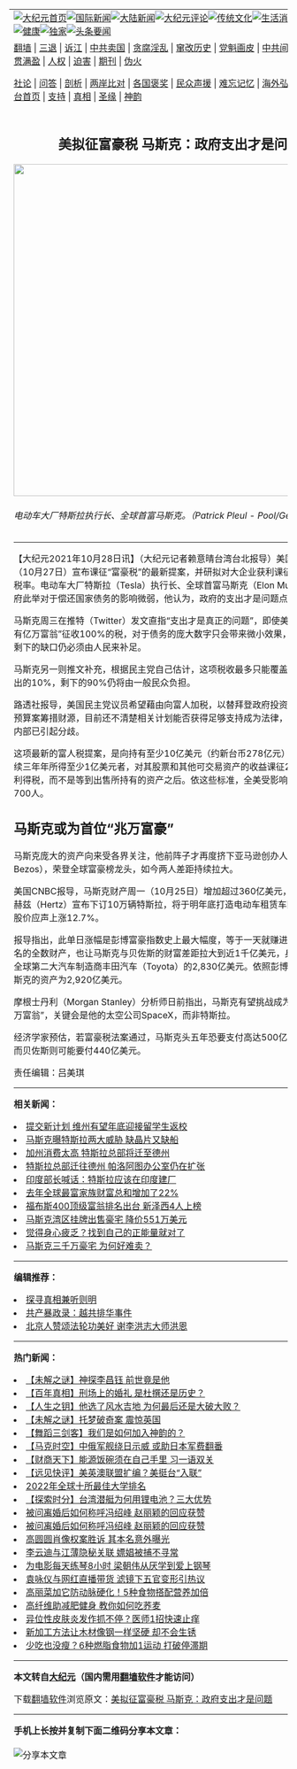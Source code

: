 <a name="1" id="1" target="_blank"></a><span id="1"></span>
<table align=center border="0"><tr><td colspan="2" VALIGN=TOP><a href="https://github.com/cfjqfm3646/djy/blob/master/gb/nf1351518.md#1"><img src="https://raw.githubusercontent.com/cfjqfm3646/www/master/t/djy/1.jpg" title="大纪元首页" alt="大纪元首页"></a><a href="https://github.com/cfjqfm3646/djy/blob/master/gb/n24hr.md#1"><img src="https://raw.githubusercontent.com/cfjqfm3646/www/master/t/djy/3.jpg" title="国际新闻" alt="国际新闻"></a><a href="https://github.com/cfjqfm3646/djy/blob/master/gb/nsc413.md#1"><img src="https://raw.githubusercontent.com/cfjqfm3646/www/master/t/djy/4.jpg" title="大陆新闻" alt="大陆新闻"></a><a href="https://github.com/cfjqfm3646/djy/blob/master/gb/news392.md#1"><img src="https://raw.githubusercontent.com/cfjqfm3646/www/master/t/djy/5.jpg" title="大纪元评论" alt="大纪元评论"></a><a href="https://github.com/cfjqfm3646/djy/blob/master/gb/news2007.md#1"><img src="https://raw.githubusercontent.com/cfjqfm3646/www/master/t/djy/6.jpg" title="传统文化" alt="传统文化"></a><a href="https://github.com/cfjqfm3646/djy/blob/master/gb/news2008.md#1"><img src="https://raw.githubusercontent.com/cfjqfm3646/www/master/t/djy/7.jpg" title="生活消费" alt="生活消费"></a><a href="https://github.com/cfjqfm3646/djy/blob/master/gb/ncyule.md#1"><img src="https://raw.githubusercontent.com/cfjqfm3646/www/master/t/djy/8.jpg" title="娱乐休闲" alt="娱乐休闲"></a><a href="https://github.com/cfjqfm3646/djy/blob/master/gb/nsc1002.md#1"><img src="https://raw.githubusercontent.com/cfjqfm3646/www/master/t/djy/9.jpg" title="健康" alt="健康"></a><a href="https://github.com/cfjqfm3646/djy/blob/master/gb/nf6092.md#1"><img src="https://raw.githubusercontent.com/cfjqfm3646/www/master/t/djy/10a.jpg" title="独家" alt="独家"></a><a href="https://github.com/cfjqfm3646/djy/blob/master/gb/nf4514.md#1"><img src="https://raw.githubusercontent.com/cfjqfm3646/www/master/t/djy/12a.jpg" title="头条要闻" alt="头条要闻"></a></td></tr>
<tr><td colspan="2" VALIGN=TOP><a target="_blank" href="https://github.com/cfjqfm3646/www/blob/master/README.md?zsrh#1">翻墙</a> | <a target="_blank" href="https://github.com/cfjqfm3646/djy/blob/master/gb/nf5657.md#1">三退</a> | <a target="_blank" href="https://github.com/cfjqfm3646/djy/blob/master/gb/nf6124.md#1">诉江</a> | <a target="_blank" href="https://github.com/cfjqfm3646/djy/blob/master/gb/nf1176117.md#1">中共卖国</a> | <a target="_blank" href="https://github.com/cfjqfm3646/djy/blob/master/gb/nf5773.md#1">贪腐淫乱</a> | <a target="_blank" href="https://github.com/cfjqfm3646/djy/blob/master/gb/nf1176115.md#1">窜改历史</a> | <a target="_blank" href="https://github.com/cfjqfm3646/djy/blob/master/gb/nf1176107.md#1">党魁画皮</a> | <a target="_blank" href="https://github.com/cfjqfm3646/djy/blob/master/gb/nf1320400.md#1">中共间谍</a> | <a target="_blank" href="https://github.com/cfjqfm3646/djy/blob/master/gb/nf1176114.md#1">破坏传统</a> | <a target="_blank" href="https://github.com/cfjqfm3646/ntdtv/blob/master/gb/prog447_1.md#1">恶贯满盈</a> | <a target="_blank" href="https://github.com/cfjqfm3646/djy/blob/master/gb/ncid278.md#1">人权</a> | <a target="_blank" href="https://github.com/cfjqfm3646/djy/blob/master/gb/nf1176111.md#1">迫害</a> | <a target="_blank" href="https://gitlab.com/szzdlab/mh-qikan/blob/master/README.md#1">期刊</a> | <a target="_blank" href="https://github.com/cfjqfm3646/djy/blob/master/gb/nf5562.md#1">伪火</a></p><p><a target="_blank" href="https://github.com/cfjqfm3646/djy/blob/master/gb/9p.md#1">社论</a> | <a target="_blank" href="https://github.com/cfjqfm3646/djy/blob/master/gb/nf4378.md#1">问答</a> | <a target="_blank" href="https://github.com/cfjqfm3646/djy/blob/master/gb/nf5792.md#1">剖析</a> | <a target="_blank" href="https://github.com/cfjqfm3646/djy/blob/master/gb/nf5735.md#1">两岸比对</a> | <a target="_blank" href="https://github.com/cfjqfm3646/djy/blob/master/gb/nf6119.md#1">各国褒奖</a> | <a target="_blank" href="https://github.com/cfjqfm3646/djy/blob/master/gb/nf6120.md#1">民众声援</a> | <a target="_blank" href="https://github.com/cfjqfm3646/djy/blob/master/gb/nf1188594.md#1">难忘记忆</a> | <a target="_blank" href="https://github.com/cfjqfm3646/djy/blob/master/gb/nf3180.md#1">海外弘传</a> | <a target="_blank" href="https://github.com/cfjqfm3646/djy/blob/master/gb/nf5410.md#1">万人上访</a> | <a target="_blank" href="https://github.com/cfjqfm3646/www/blob/master/README.md?zsrh#1">平台首页</a> | <a target="_blank" href="https://github.com/cfjqfm3646/djy/blob/master/gb/nf4386.md#1">支持</a> | <a target="_blank" href="https://github.com/cfjqfm3646/djy/blob/master/gb/nf4389.md#1">真相</a> | <a target="_blank" href="https://github.com/cfjqfm3646/djy/blob/master/gb/nf5790.md#1">圣缘</a> | <a target="_blank" href="https://github.com/cfjqfm3646/djy/blob/master/gb/nf4786.md#1">神韵</a></td></tr>
<tr><td VALIGN=TOP width="626"><h2 align=center>美拟征富豪税 马斯克：政府支出才是问题</h2>
<img width="600" src="https://i.epochtimes.com/assets/uploads/2021/10/id13336136-524519-600x400.jpg" />
<h6>电动车大厂特斯拉执行长、全球首富马斯克。（Patrick Pleul - Pool/Getty Images）
</h6>
<hr>
<p>【大纪元2021年10月28日讯】（大纪元记者赖意晴台湾台北报导）美国参议院周三（10月27日）宣布课征“富豪税”的最新提案，并研拟对大企业获利课征最低15%的税率。电动车大厂<ahref="https://github.com/cfjqfm3646/djy/blob/master/gb/tag/%E7%89%B9%E6%96%AF%E6%8B%89.md#1">特斯拉</a>（Tesla）执行长、全球首富<ahref="https://github.com/cfjqfm3646/djy/blob/master/gb/tag/%E9%A9%AC%E6%96%AF%E5%85%8B.md#1">马斯克</a>（Elon Musk）表示，政府此举对于偿还国家债务的影响微弱，他认为，政府的支出才是问题点。</p>
<p><ahref="https://github.com/cfjqfm3646/djy/blob/master/gb/tag/%E9%A9%AC%E6%96%AF%E5%85%8B.md#1">马斯克</a>周三在推特（Twitter）发文直指“支出才是真正的问题”，即使美国当局对“所有<ahref="https://github.com/cfjqfm3646/djy/blob/master/gb/tag/%E4%BA%BF%E4%B8%87%E5%AF%8C%E7%BF%81.md#1">亿万富翁</a>”征收100%的税，对于债务的庞大数字只会带来微小效果，所以很明显，剩下的缺口仍必须由人民来补足。</p>
<p>马斯克另一则推文补充，根据民主党自己估计，这项税收最多只能覆盖3.5兆美元支出的10%，剩下的90%仍将由一般民众负担。</p>
<p>路透社报导，美国民主党议员希望藉由向富人加税，以替拜登政府投资社会和气候的预算案筹措财源，目前还不清楚相关计划能否获得足够支持成为法律，不过在民主党内部已引起分歧。</p>
<p>这项最新的富人税提案，是向持有至少10亿美元（约新台币278亿元）资产者，或连续三年年所得至少1亿美元者，对其股票和其他可交易资产的收益课征23.8%的资本利得税，而不是等到出售所持有的资产之后。依这些标准，全美受影响的富豪约为700人。</p>
<h2>马斯克或为首位“兆万富豪”</h2>
<p>马斯克庞大的资产向来受各界关注，他前阵子才再度挤下亚马逊创办人贝佐斯（Jeff Bezos），荣登全球富豪榜龙头，如今两人差距持续拉大。</p>
<p>美国CNBC报导，马斯克财产周一（10月25日）增加超过360亿美元，原因是租车商赫兹（Hertz）宣布下订10万辆<ahref="https://github.com/cfjqfm3646/djy/blob/master/gb/tag/%E7%89%B9%E6%96%AF%E6%8B%89.md#1">特斯拉</a>，将于明年底打造电动车租赁车队，特斯拉的股价应声上涨12.7%。</p>
<p>报导指出，此单日涨幅是彭博富豪指数史上最大幅度，等于一天就赚进约富豪榜第34名的全数财产，也让马斯克与贝佐斯的财富差距拉大到近1千亿美元，身价更超越了全球第二大汽车制造商丰田汽车（Toyota）的2,830亿美元。依照彭博最新统计，马斯克的资产为2,920亿美元。</p>
<p>摩根士丹利（Morgan Stanley）分析师日前指出，马斯克有望挑战成为史上首位“兆万富翁”，关键会是他的太空公司SpaceX，而非特斯拉。</p>
<p>经济学家预估，若富豪税法案通过，马斯克头五年恐要支付高达500亿美元的税金，而贝佐斯则可能要付440亿美元。</p>
<p>责任编辑：吕美琪</p>

<hr>


<strong>相关新闻：</strong>
<li><a href="https://github.com/cfjqfm3646/djy/blob/master/gb/21/10/8/n13289394.md#1">提交新计划 维州有望年底迎接留学生返校</a></li>
<li><a href="https://github.com/cfjqfm3646/djy/blob/master/gb/21/10/8/n13290598.md#1">马斯克曝特斯拉两大威胁 缺晶片又缺船</a></li>
<li><a href="https://github.com/cfjqfm3646/djy/blob/master/gb/21/10/8/n13291005.md#1">加州消费太高 特斯拉总部将迁至德州</a></li>
<li><a href="https://github.com/cfjqfm3646/djy/blob/master/gb/21/10/9/n13292190.md#1">特斯拉总部迁往德州 帕洛阿图办公室仍在扩张</a></li>
<li><a href="https://github.com/cfjqfm3646/djy/blob/master/gb/21/10/10/n13294819.md#1">印度部长喊话：特斯拉应该在印度建厂</a></li>
<li><a href="https://github.com/cfjqfm3646/djy/blob/master/gb/21/10/11/n13297026.md#1">去年全球最富家族财富总和增加了22%</a></li>
<li><a href="https://github.com/cfjqfm3646/djy/blob/master/gb/21/10/14/n13305359.md#1">福布斯400顶级富翁排名出台 新泽西4人上榜</a></li>
<li><a href="https://github.com/cfjqfm3646/djy/blob/master/gb/21/10/15/n13305866.md#1">马斯克湾区挂牌出售豪宅 降价551万美元</a></li>
<li><a href="https://github.com/cfjqfm3646/djy/blob/master/gb/21/10/22/n13323047.md#1">觉得身心疲乏？找到自己的正能量就对了</a></li>
<li><a href="https://github.com/cfjqfm3646/djy/blob/master/gb/21/10/25/n13327347.md#1">马斯克三千万豪宅 为何好难卖？</a></li>
<hr>


<strong>编辑推荐：</strong>
<li><a href="https://github.com/upjkzu3674/djy/blob/master/gb/11/6/17/n3289382.md?dfh#1" target="_blank">探寻真相兼听则明</a></li><li><a href="https://github.com/tsiac2612/djy/blob/master/gb/19/5/1/n11226848.md#1" target="_blank">共产暴政录：越共排华事件</a></li><li><a href="https://github.com/tsiac2612/djy/blob/master/gb/19/1/30/n11013193.md#1" target="_blank">北京人赞颂法轮功美好 谢李洪志大师洪恩</a></li>
<hr>

<strong>热门新闻：</strong>
<li><a href="https://github.com/cfjqfm3646/djy/blob/master/gb/21/10/22/n13323324.md#1">【未解之谜】神探李昌钰 前世竟是他</a></li>
<li><a href="https://github.com/cfjqfm3646/djy/blob/master/gb/21/10/21/n13321059.md#1">【百年真相】刑场上的婚礼 是杜撰还是历史？</a></li>
<li><a href="https://github.com/cfjqfm3646/djy/blob/master/gb/21/10/17/n13310077.md#1">【人生之钥】他选了风水吉地 为何最后还是大破大败？</a></li>
<li><a href="https://github.com/cfjqfm3646/djy/blob/master/gb/21/10/21/n13320995.md#1">【未解之谜】托梦破奇案 震惊英国</a></li>
<li><a href="https://github.com/cfjqfm3646/djy/blob/master/gb/21/10/24/n13325390.md#1">【舞蹈三剑客】我们是如何加入神韵的？</a></li>
<li><a href="https://github.com/cfjqfm3646/djy/blob/master/gb/21/10/28/n13336016.md#1">【马克时空】中俄军舰绕日示威 或助日本军费翻番</a></li>
<li><a href="https://github.com/cfjqfm3646/djy/blob/master/gb/21/10/27/n13333891.md#1">【财商天下】能源饭碗须在自己手里 习一语双关</a></li>
<li><a href="https://github.com/cfjqfm3646/djy/blob/master/gb/21/10/27/n13334309.md#1">【远见快评】美英澳联盟扩编？美挺台“入联”</a></li>
<li><a href="https://github.com/cfjqfm3646/djy/blob/master/gb/21/10/26/n13331373.md#1">2022年全球十所最佳大学排名</a></li>
<li><a href="https://github.com/cfjqfm3646/djy/blob/master/gb/21/10/25/n13329347.md#1">【探索时分】台湾潜艇为何用锂电池？三大优势</a></li>
<li><a href="https://github.com/cfjqfm3646/djy/blob/master/gb/21/10/26/n13329526.md#1">被问离婚后如何称呼冯绍峰 赵丽颖的回应获赞</a></li>
<li><a href="https://github.com/cfjqfm3646/djy/blob/master/gb/21/10/26/n13329526.md#1">被问离婚后如何称呼冯绍峰 赵丽颖的回应获赞</a></li>
<li><a href="https://github.com/cfjqfm3646/djy/blob/master/gb/21/10/25/n13329125.md#1">高圆圆肖像权案胜诉 其本名意外曝光</a></li>
<li><a href="https://github.com/cfjqfm3646/djy/blob/master/gb/21/10/26/n13331051.md#1">李云迪与江薄隐秘关联 嫖娼被捕不寻常</a></li>
<li><a href="https://github.com/cfjqfm3646/djy/blob/master/gb/21/10/26/n13331670.md#1">为电影每天练琴8小时 梁朝伟从厌学到爱上钢琴</a></li>
<li><a href="https://github.com/cfjqfm3646/djy/blob/master/gb/21/10/27/n13334361.md#1">袁咏仪与网红直播带货 滤镜下五官变形引热议</a></li>
<li><a href="https://github.com/cfjqfm3646/djy/blob/master/gb/21/10/25/n13327239.md#1">高丽菜加它防动脉硬化！5种食物搭配营养加倍</a></li>
<li><a href="https://github.com/cfjqfm3646/djy/blob/master/gb/21/10/25/n13328431.md#1">高纤维助减肥健身 教你如何吃荞麦</a></li>
<li><a href="https://github.com/cfjqfm3646/djy/blob/master/gb/21/10/26/n13331237.md#1">异位性皮肤炎发作抓不停？医师1招快速止痒</a></li>
<li><a href="https://github.com/cfjqfm3646/djy/blob/master/gb/21/10/27/n13332712.md#1">新加工方法让木材像钢一样坚硬 却不会生锈</a></li>
<li><a href="https://github.com/cfjqfm3646/djy/blob/master/gb/21/10/25/n13327820.md#1">少吃也没瘦？6种燃脂食物加1运动 打破停滞期</a></li>
<hr>

<strong>本文转自<a href="https://www.epochtimes.com">大纪元</a>（国内需用<a href="https://github.com/cfjqfm3646/www/blob/master/README.md#8">翻墙软件</a>才能访问）</strong><p>下载<a href="https://github.com/cfjqfm3646/www/blob/master/README.md#8">翻墙软件</a>浏览原文：<a href="https://www.epochtimes.com/gb/21/10/28/n13336134.htm">美拟征富豪税 马斯克：政府支出才是问题</a></p><hr>

<strong>手机上长按并复制下面二维码分享本文章：</strong><br><br><img src="https://chart.apis.google.com/chart?cht=qr&chs=240x240&choe=UTF-8&chld=M|2&chl=https://github.com/cfjqfm3646/djy/blob/master/gb/21/10/28/n13336134.md%231" title="分享本文章"></td><td VALIGN=TOP><a href="https://github.com/cfjqfm3646/djy/blob/master/gb/16/1/21/n4622075.md?dfh#1" target="_blank"><img src="https://raw.githubusercontent.com/cfjqfm3646/djy/master/gb/300/wei-f1.jpg" title="中共的伪火骗局"  alt="中共的伪火骗局"></a><br><a href="https://github.com/cfjqfm3646/www/blob/master/README.md?dfh#9" target="_blank"><img src="https://raw.githubusercontent.com/cfjqfm3646/djy/master/gb/300/yong-h.jpg" title="永恒的见证"  alt="永恒的见证"></a><br><a href="https://github.com/cfjqfm3646/djy/blob/master/gb/13/9/29/n3974789.md?dfh#1" target="_blank"><img src="https://raw.githubusercontent.com/cfjqfm3646/djy/master/gb/300/shang-lnz.jpg" title="善良女子被中共投男牢"  alt="善良女子被中共投男牢"></a><br><a href="https://github.com/cfjqfm3646/djy/blob/master/gb/16/3/16/n4663449.md?dfh#1" target="_blank"><img src="https://raw.githubusercontent.com/cfjqfm3646/djy/master/gb/300/huo-z3.jpg" title="警卫目击活摘器官"  alt="警卫目击活摘器官"></a><br><a href="https://github.com/cfjqfm3646/djy/blob/master/gb/16/8/7/n8177641.md?dfh#1" target="_blank"><img src="https://raw.githubusercontent.com/cfjqfm3646/djy/master/gb/300/huo-z4.jpg" title="证人描述活摘恐怖"  alt="证人描述活摘恐怖"></a><br><a href="https://github.com/cfjqfm3646/djy/blob/master/gb/10/4/19/n2881569.md?dfh#1" target="_blank"><img src="https://raw.githubusercontent.com/cfjqfm3646/djy/master/gb/300/huo-z1.jpg" title="揭开活摘器官黑幕"  alt="揭开活摘器官黑幕"></a><br><a href="https://github.com/cfjqfm3646/djy/blob/master/gb/10/11/7/n3077476.md?dfh#1" target="_blank"><img src="https://raw.githubusercontent.com/cfjqfm3646/djy/master/gb/300/ma-ks.jpg" title="马克思的成魔之路"  alt="马克思的成魔之路"></a><br><a href="https://github.com/cfjqfm3646/djy/blob/master/gb/14/6/9/n4173977.md?dfh#1" target="_blank"><img src="https://raw.githubusercontent.com/cfjqfm3646/djy/master/gb/300/chang-zs.jpg" title="藏字石 蕴天机"  alt="藏字石 蕴天机"></a><br><a href="https://github.com/cfjqfm3646/djy/blob/master/gb/18/5/10/n10381511.md?dfh#1" target="_blank"><img src="https://raw.githubusercontent.com/cfjqfm3646/djy/master/gb/300/st1.jpg" title="关注三亿人三退"  alt="关注三亿人三退"></a><br><a href="https://github.com/cfjqfm3646/djy/blob/master/gb/18/3/21/n10237682.md?dfh#1" target="_blank"><img src="https://raw.githubusercontent.com/cfjqfm3646/djy/master/gb/300/jie-t.jpg" title="解体中共复兴中华"  alt="解体中共复兴中华"></a><br><a href="https://github.com/cfjqfm3646/djy/blob/master/gb/9/2/9/n2422991.md?dfh#1" target="_blank"><img src="https://raw.githubusercontent.com/cfjqfm3646/djy/master/gb/300/gao-zs.jpg" title="中共迫害良心律师"  alt="中共迫害良心律师"></a><br><a href="https://github.com/cfjqfm3646/djy/blob/master/gb/18/12/9/n10900044.md?dfh#1" target="_blank"><img src="https://raw.githubusercontent.com/cfjqfm3646/djy/master/gb/300/sj1.jpg" title="三百多万人举报江泽民"  alt="三百多万人举报江泽民"></a><br><a href="https://github.com/cfjqfm3646/djy/blob/master/gb/18/8/28/n10672014.md?dfh#1" target="_blank"><img src="https://raw.githubusercontent.com/cfjqfm3646/djy/master/gb/300/sj2.jpg" title="这些官员为何起诉江泽民"  alt="这些官员为何起诉江泽民"></a><br><a href="https://github.com/cfjqfm3646/djy/blob/master/gb/8/12/18/n2367165.md?dfh#1" target="_blank"><img src="https://raw.githubusercontent.com/cfjqfm3646/djy/master/gb/300/liangan.jpg" title="海峡两岸的强烈对比"  alt="海峡两岸的强烈对比"></a><br><a href="https://github.com/cfjqfm3646/djy/blob/master/gb/15/12/10/n4593139.md?dfh#1" target="_blank"><img src="https://raw.githubusercontent.com/cfjqfm3646/djy/master/gb/300/jia-ndzl.jpg" title="加拿大总理的贺信"  alt="加拿大总理的贺信"></a><br><a href="https://github.com/cfjqfm3646/djy/blob/master/gb/11/6/17/n3289382.md?dfh#1" target="_blank"><img src="https://raw.githubusercontent.com/cfjqfm3646/djy/master/gb/300/xiao-wd.jpg" title="探寻真相兼听则明"  alt="探寻真相兼听则明"></a><br><a href="https://github.com/cfjqfm3646/djy/blob/master/gb/18/10/27/n10812623.md?dfh#1" target="_blank"><img src="https://raw.githubusercontent.com/cfjqfm3646/djy/master/gb/300/yindu.jpg" title="印度媒体报道东方"  alt="印度媒体报道东方"></a><br><a href="https://github.com/cfjqfm3646/djy/blob/master/gb/18/6/9/n10469652.md?dfh#1" target="_blank"><img src="https://raw.githubusercontent.com/cfjqfm3646/djy/master/gb/300/xie-j.jpg" title="不一样的海外校园"  alt="不一样的海外校园"></a><br><a href="https://github.com/cfjqfm3646/djy/blob/master/gb/7/4/5/n1669415.md?dfh#1" target="_blank"><img src="https://raw.githubusercontent.com/cfjqfm3646/djy/master/gb/300/li-up.jpg" title="从大师到徒弟的传奇"  alt="从大师到徒弟的传奇"></a><br><a href="https://github.com/cfjqfm3646/djy/blob/master/gb/17/5/26/n9191512.md?dfh#1" target="_blank"><img src="https://raw.githubusercontent.com/cfjqfm3646/djy/master/gb/300/zfl2.jpg" title="亿万人与东方一本奇书"  alt="亿万人与东方一本奇书"></a><br><a href="https://github.com/cfjqfm3646/djy/blob/master/gb/13/11/27/n4020290.md?dfh#1" target="_blank"><img src="https://raw.githubusercontent.com/cfjqfm3646/djy/master/gb/300/zhen-h.jpg" title="大陆见不到的震撼场面"  alt="大陆见不到的震撼场面"></a><br><a href="https://github.com/cfjqfm3646/djy/blob/master/gb/15/7/17/n4482910.md?dfh#1" target="_blank"><img src="https://raw.githubusercontent.com/cfjqfm3646/djy/master/gb/300/dalu-sk.jpg" title="人心向善 大陆当初盛况"  alt="人心向善 大陆当初盛况"></a><br><a href="https://github.com/cfjqfm3646/djy/blob/master/gb/19/1/5/n10955468.md?dfh#1" target="_blank"><img src="https://raw.githubusercontent.com/cfjqfm3646/djy/master/gb/300/zfl1.jpg" title="追寻真理 这书讲什么"  alt="追寻真理 这书讲什么"></a><br><a href="https://github.com/cfjqfm3646/www/blob/master/README.md?dfh#1" target="_blank"><img src="https://raw.githubusercontent.com/cfjqfm3646/djy/master/gb/300/fq1.jpg" title="下载免费翻墙软件"  alt="下载免费翻墙软件"></a><br></td></tr></table>
